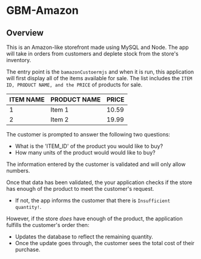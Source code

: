 # GBM-Amazon

## Overview

This is an Amazon-like storefront made using MySQL and Node. The app will take in orders from customers and deplete stock from the store's inventory. 

The entry point is the ```bamazonCustoermjs``` and when it is run, this application will first display all of the items available for sale. The list includes the ```ITEM ID, PRODUCT NAME, and the PRICE``` of products for sale.

| ITEM NAME     | PRODUCT NAME    | PRICE  | 
| ------------- | --------------- | -------|
| 1             | Item 1          | 10.59  |
| 2             | Item 2          | 19.99  |

The customer is prompted to answer the following two questions:

   * What is the 'ITEM_ID' of the product you would like to buy?
   * How many units of the product would would like to buy?

The information entered by the customer is validated and will only allow numbers.

Once that data has been validated, the your application checks if the store has enough of the product to meet the customer's request.

   * If not, the app informs the customer that there is `Insufficient quantity!`.

However, if the store _does_ have enough of the product, the application fulfills the customer's order then:
   * Updates the database to reflect the remaining quantity.
   * Once the update goes through, the customer sees the total cost of their purchase.
